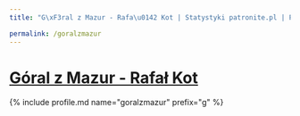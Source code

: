 ```yaml
---
title: "G\xF3ral z Mazur - Rafa\u0142 Kot | Statystyki patronite.pl | Patromierz"

permalink: /goralzmazur
---
```


# [Góral z Mazur - Rafał Kot](https://patronite.pl/goralzmazur)

{% include profile.md name="goralzmazur" prefix="g" %}
